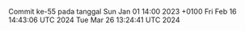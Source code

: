Commit ke-55 pada tanggal Sun Jan 01 14:00 2023 +0100
Fri Feb 16 14:43:06 UTC 2024
Tue Mar 26 13:24:41 UTC 2024
